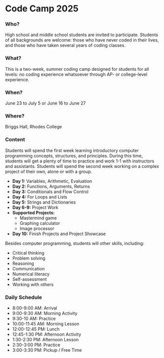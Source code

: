 # Code Camp 2025

### Who?
High school and middle school students are invited to participate. Students of all backgrounds are welcome: those who have never coded in their lives, and those who have taken several years of coding classes.

### What?
This is a two-week, summer coding camp designed for students for all levels: no coding experience whatsoever through AP- or college-level experience.

### When?
June 23 to July 5 or June 16 to June 27

### Where?
Briggs Hall, Rhodes College

### Content
Students will spend the first week learning introductory computer programming concepts, structures, and principles. During this time, students will get a plenty of time to practice and work 1-1 with instructors and assistants. Students will spend the second week working on a complex project of their own, alone or with a group.
* **Day 1:** Variables, Arithmetic, Evaluation
* **Day 2:** Functions, Arguments, Returns
* **Day 3:** Conditionals and Flow Control
* **Day 4:** For Loops and Lists
* **Day 5:** Strings and Dictionaries
* **Day 6-9:** Project Work
* **Supported Projects:**
  * Mastermind game
  * Graphing calculator
  * Image processor
* **Day 10:** Finish Projects and Project Showcase


Besides computer programming, students will other skills, including:
* Critical thinking
* Problem solving
* Reasoning
* Communication
* Numerical literacy
* Self-assessment
* Working with others

### Daily Schedule
* 8:00-9:00 AM:    Arrival
* 9:00-9:30 AM:    Morning Activity
* 9:30-10 AM:      Practice
* 10:00-11:45 AM:  Morning Lesson
* 12:00-12:45 PM:  Lunch
* 12:45-1:30 PM:   Afternoon Activity
* 1:30-2:30 PM:    Afternoon Lesson
* 2:30-3:00 PM:    Practice
* 3:00-3:30 PM:    Pickup / Free Time
